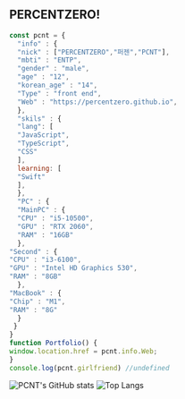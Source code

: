 ## PERCENTZERO!
```js
const pcnt = {
  "info" : {
  "nick" : ["PERCENTZERO","퍼젠","PCNT"],
  "mbti" : "ENTP",
  "gender" : "male",
  "age" : "12",
  "korean_age" : "14",
  "Type" : "front end",
  "Web" : "https://percentzero.github.io",
  },
  "skils" : {
  "lang": [
  "JavaScript",
  "TypeScript",
  "CSS"
  ],
  learning: [
  "Swift"
  ],
  },
  "PC" : {
  "MainPC" : {
  "CPU" : "i5-10500",
  "GPU" : "RTX 2060",
  "RAM" : "16GB"
  },
"Second" : {
"CPU" : "i3-6100",
"GPU" : "Intel HD Graphics 530",
"RAM" : "8GB"
  },
"MacBook" : {
"Chip" : "M1",
"RAM" : "8G"
  }
 }
}
function Portfolio() {
window.location.href = pcnt.info.Web;
}
console.log(pcnt.girlfriend) //undefined
```
![PCNT's GitHub stats](https://github-readme-stats.vercel.app/api?username=PERCENTZERO)
![Top Langs](https://github-readme-stats.vercel.app/api/top-langs/?username=PERCENTZERO)

